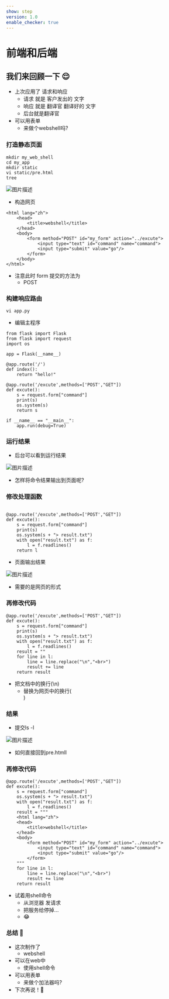 ```yaml
---
show: step
version: 1.0
enable_checker: true
---
```


# 前端和后端
## 我们来回顾一下 😌

- 上次应用了 请求和响应
	- 请求 就是 客户发出的 文字
	- 响应 就是 翻译官 翻译好的 文字
	- 后台就是翻译官
- 可以用表单 
	- 来做个webshell吗?

### 打造静态页面

```
mkdir my_web_shell
cd my_app
mkdir static
vi static/pre.html        
tree
```

![图片描述](https://doc.shiyanlou.com/courses/uid1190679-20240622-1719053831546)

- 构造网页

```
<html lang="zh">
	<head>
        <title>webshell</title>
	</head>
	<body>
        <form method="POST" id="my_form" action="../excute">
            <input type="text" id="command" name="command">
            <input type="submit" value="go"/>
        </form>
	</body>
</html>
```

- 注意此时 form 提交的方法为
	- POST

### 构建响应路由

```
vi app.py
```

- 编辑主程序

```
from flask import Flask
from flask import request
import os

app = Flask(__name__)

@app.route('/')
def index():
    return "hello!"

@app.route('/excute',methods=['POST',"GET"])
def excute():
    s = request.form["command"]
    print(s)
    os.system(s)
    return s

if __name__ == "__main__":
    app.run(debug=True)
```

### 运行结果

- 后台可以看到运行结果

![图片描述](https://doc.shiyanlou.com/courses/uid1190679-20240701-1719832982472)

- 怎样将命令结果输出到页面呢?

### 修改处理函数

```

@app.route('/excute',methods=['POST',"GET"])
def excute():
    s = request.form["command"]
    print(s)
    os.system(s + "> result.txt")
    with open("result.txt") as f:
        l = f.readlines()
    return l

```

- 页面输出结果

![图片描述](https://doc.shiyanlou.com/courses/uid1190679-20240701-1719833158374)

- 需要的是网页的形式

### 再修改代码

```
@app.route('/excute',methods=['POST',"GET"])
def excute():
    s = request.form["command"]
    print(s)
    os.system(s + "> result.txt")
    with open("result.txt") as f:
        l = f.readlines()
    result = ""
    for line in l:
        line = line.replace("\n","<br>")
        result += line
    return result
```

- 把文档中的换行(\n)
	- 替换为网页中的换行(<br>)

### 结果

- 提交ls -l

![图片描述](https://doc.shiyanlou.com/courses/uid1190679-20240701-1719833548838)

- 如何直接回到pre.htmll



### 再修改代码

```
@app.route('/excute',methods=['POST',"GET"])
def excute():
    s = request.form["command"]
    os.system(s + "> result.txt")
    with open("result.txt") as f:
        l = f.readlines()
    result = """
    <html lang="zh">
	<head>
        <title>webshell</title>
	</head>
	<body>
        <form method="POST" id="my_form" action="../excute">
            <input type="text" id="command" name="command">
            <input type="submit" value="go"/>
        </form>
    """
    for line in l:
        line = line.replace("\n","<br>")
        result += line
    return result
```

- 试着用shell命令
	- 从浏览器 发请求
	- 把服务给停掉...
	- 😂


### 总结 🤨
- 这次制作了
	- webshell
- 可以在web中
	- 使用shell命令
- 可以用表单 
	- 来做个加法器吗?
- 下次再说！👋